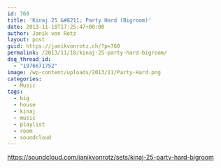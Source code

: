 ```yaml
---
id: 760
title: 'Kinaj 25 &#8211; Party Hard (Bigroom)'
date: 2013-11-18T17:25:47+00:00
author: Janik von Rotz
layout: post
guid: https://janikvonrotz.ch/?p=760
permalink: /2013/11/18/kinaj-25-party-hard-bigroom/
dsq_thread_id:
  - "1976671752"
image: /wp-content/uploads/2013/11/Party-Hard.png
categories:
  - Music
tags:
  - big
  - house
  - kinaj
  - music
  - playlist
  - room
  - soundcloud
---
```

https://soundcloud.com/janikvonrotz/sets/kinaj-25-party-hard-bigroom